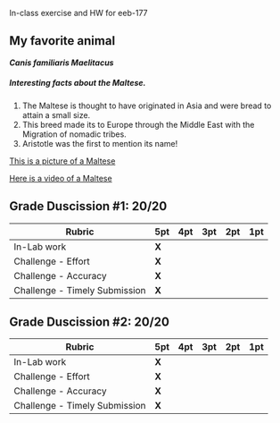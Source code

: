 In-class exercise and HW for eeb-177


## My favorite animal
***Canis familiaris Maelitacus***

##### Interesting facts about the Maltese.

1. The Maltese is thought to have originated in Asia and were bread to attain a small size.
2. This breed made its to Europe through the Middle East with the Migration of nomadic tribes.
3. Aristotle was the first to mention its name!


[This is a picture of a Maltese](https://images.app.goo.gl/MqjX64oG9uyHDKBT6)

[Here is a video of a Maltese](https://youtu.be/_VXYiHHV6QY)

## Grade Duscission #1:  20/20

| **Rubric** | **5pt** | **4pt** | **3pt** | **2pt** | **1pt** |
| --- | ---| --- | --- | --- | --- |
| In-Lab work | **X** | | | |
| Challenge - Effort | **X** | | | |
| Challenge - Accuracy | **X** | | | |
| Challenge - Timely Submission | **X** | | | |


## Grade Duscission #2:  20/20

| **Rubric** | **5pt** | **4pt** | **3pt** | **2pt** | **1pt** |
| --- | ---| --- | --- | --- | --- |
| In-Lab work | **X** | | | |
| Challenge - Effort | **X** | | | |
| Challenge - Accuracy | **X** | | | |
| Challenge - Timely Submission | **X** | | | |

